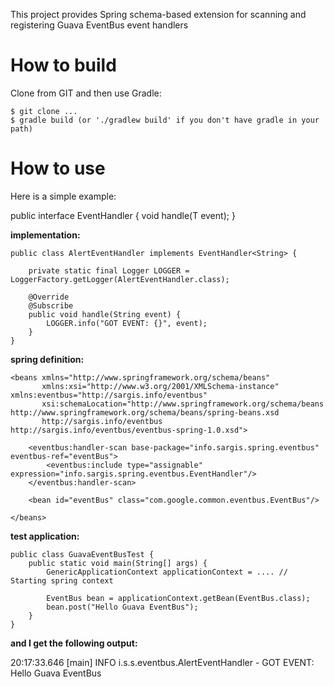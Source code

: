 This project provides Spring schema-based extension for scanning and registering Guava EventBus event handlers

# How to build

Clone from GIT and then use Gradle:

    $ git clone ...
    $ gradle build (or './gradlew build' if you don't have gradle in your path)

# How to use

Here is a simple example:

public interface EventHandler<T> {
    void handle(T event);
}

<strong>implementation:</strong>

    public class AlertEventHandler implements EventHandler<String> {

        private static final Logger LOGGER = LoggerFactory.getLogger(AlertEventHandler.class);

        @Override
        @Subscribe
        public void handle(String event) {
            LOGGER.info("GOT EVENT: {}", event);
        }
    }

<strong>spring definition:</strong>

    <beans xmlns="http://www.springframework.org/schema/beans"
           xmlns:xsi="http://www.w3.org/2001/XMLSchema-instance" xmlns:eventbus="http://sargis.info/eventbus"
           xsi:schemaLocation="http://www.springframework.org/schema/beans http://www.springframework.org/schema/beans/spring-beans.xsd
           http://sargis.info/eventbus http://sargis.info/eventbus/eventbus-spring-1.0.xsd">

        <eventbus:handler-scan base-package="info.sargis.spring.eventbus" eventbus-ref="eventBus">
            <eventbus:include type="assignable" expression="info.sargis.spring.eventbus.EventHandler"/>
        </eventbus:handler-scan>

        <bean id="eventBus" class="com.google.common.eventbus.EventBus"/>

    </beans>

<strong>test application:</strong>

    public class GuavaEventBusTest {
        public static void main(String[] args) {
            GenericApplicationContext applicationContext = .... // Starting spring context

            EventBus bean = applicationContext.getBean(EventBus.class);
            bean.post("Hello Guava EventBus");
        }
    }

<strong>and I get the following output:</strong>

20:17:33.646 [main] INFO  i.s.s.eventbus.AlertEventHandler - GOT EVENT: Hello Guava EventBus

